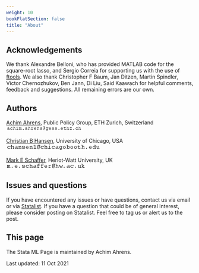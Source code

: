 ```yaml
---
weight: 10
bookFlatSection: false
title: "About"
---
```


## Acknowledgements

We thank Alexandre Belloni, who has provided MATLAB code for the square-root lasso, and Sergio Correia for 
supporting us with the use of [ftools](https://github.com/sergiocorreia/ftools). We also thank Christopher 
F Baum, Jan Ditzen, Martin Spindler, Victor Chernozhukov, Ben Jann, Di Liu, Said Kaawach for helpful comments, feedback and suggestions. All remaining errors are our own.

## Authors

[Achim Ahrens](https://pp.ethz.ch/people/achim-ahrens.html), Public Policy Group, ETH Zurich, Switzerland  
![](/img/aa_email.png) 
     
[Christian B Hansen](https://voices.uchicago.edu/christianhansen/), University of Chicago, USA  
![](/img/ch_email.png)

[Mark E Schaffer](https://ideas.repec.org/e/psc51.html), Heriot-Watt University, UK  
![](/img/ms_email.png)

## Issues and questions

If you have encountered any issues or have questions, contact us via email 
or via [Statalist](https://www.statalist.org/).
If you have a question that could be of general interest, please consider posting on 
Statalist. Feel free to tag us or alert us to the post.
  
## This page  
  
The Stata ML Page is maintained by Achim Ahrens.
 
Last updated: 11 Oct 2021

